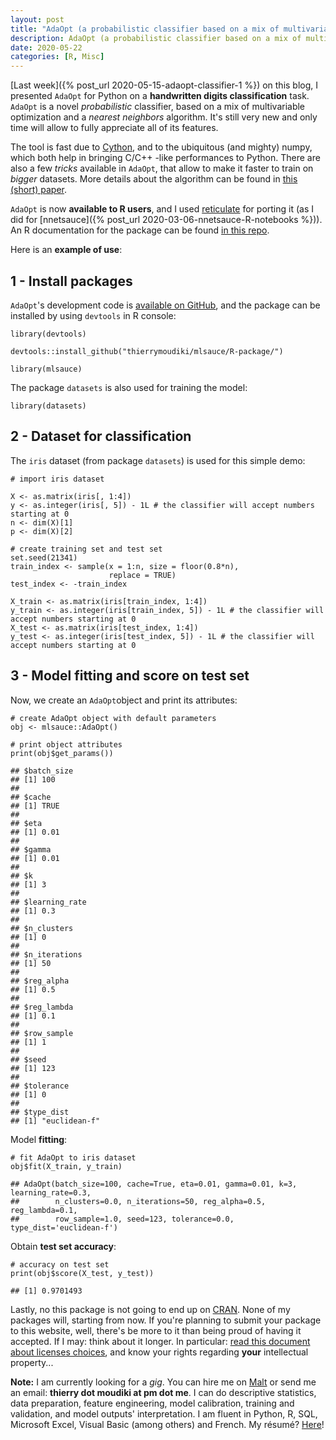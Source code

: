 ```yaml
---
layout: post
title: "AdaOpt (a probabilistic classifier based on a mix of multivariable optimization and a nearest neighbors) for R"
description: AdaOpt (a probabilistic classifier based on a mix of multivariable optimization and a nearest neighbors) for R
date: 2020-05-22
categories: [R, Misc]
---
```



[Last week]({% post_url 2020-05-15-adaopt-classifier-1 %}) on this blog, I presented `AdaOpt` for Python on a __handwritten digits classification__ task. `AdaOpt` is a novel _probabilistic_ classifier, based on a mix of multivariable optimization and a _nearest neighbors_ algorithm. It's still very new and only time will allow to fully appreciate all of its features.

The tool is fast due to [Cython](https://cython.org/), and to the ubiquitous (and mighty) numpy, which both help in bringing C/C++ -like performances to Python. There are also a few _tricks_ available in `AdaOpt`, that allow to make it faster to train on _bigger_ datasets. More details about the algorithm can be found in [this (short) paper](https://www.researchgate.net/publication/341409169_AdaOpt_Multivariable_optimization_for_classification).

`AdaOpt` is now __available to R users__, and I used [reticulate](https://rstudio.github.io/reticulate/) for porting it (as I did for [nnetsauce]({% post_url 2020-03-06-nnetsauce-R-notebooks %})). An R documentation for the package can be found [in this repo](https://github.com/thierrymoudiki/mlsauce/blob/master/R-package.Rcheck/mlsauce-manual.pdf).

Here is an __example of use__:

## 1 - Install packages 

`AdaOpt`'s development code is [available on GitHub](https://github.com/thierrymoudiki/mlsauce), and the package can be installed by using `devtools` in R console:

```{r}
library(devtools)
```
```{r}
devtools::install_github("thierrymoudiki/mlsauce/R-package/")
```
```{r}
library(mlsauce)
```

The package `datasets` is also used for training the model: 

```{r}
library(datasets)
```

## 2 - Dataset for classification

The `iris` dataset (from package `datasets`) is used for this simple demo: 

```{r}
# import iris dataset

X <- as.matrix(iris[, 1:4])
y <- as.integer(iris[, 5]) - 1L # the classifier will accept numbers starting at 0
n <- dim(X)[1]
p <- dim(X)[2]

# create training set and test set
set.seed(21341)
train_index <- sample(x = 1:n, size = floor(0.8*n), 
                      replace = TRUE)
test_index <- -train_index

X_train <- as.matrix(iris[train_index, 1:4])
y_train <- as.integer(iris[train_index, 5]) - 1L # the classifier will accept numbers starting at 0
X_test <- as.matrix(iris[test_index, 1:4])
y_test <- as.integer(iris[test_index, 5]) - 1L # the classifier will accept numbers starting at 0
```


## 3 - Model fitting and score on test set

Now, we create an `AdaOpt`object and print its attributes: 

```{r}
# create AdaOpt object with default parameters
obj <- mlsauce::AdaOpt()

# print object attributes
print(obj$get_params())
```
```
## $batch_size
## [1] 100
## 
## $cache
## [1] TRUE
## 
## $eta
## [1] 0.01
## 
## $gamma
## [1] 0.01
## 
## $k
## [1] 3
## 
## $learning_rate
## [1] 0.3
## 
## $n_clusters
## [1] 0
## 
## $n_iterations
## [1] 50
## 
## $reg_alpha
## [1] 0.5
## 
## $reg_lambda
## [1] 0.1
## 
## $row_sample
## [1] 1
## 
## $seed
## [1] 123
## 
## $tolerance
## [1] 0
## 
## $type_dist
## [1] "euclidean-f"
```

Model __fitting__: 

```{r}
# fit AdaOpt to iris dataset
obj$fit(X_train, y_train)
```
```
## AdaOpt(batch_size=100, cache=True, eta=0.01, gamma=0.01, k=3, learning_rate=0.3,
##        n_clusters=0.0, n_iterations=50, reg_alpha=0.5, reg_lambda=0.1,
##        row_sample=1.0, seed=123, tolerance=0.0, type_dist='euclidean-f')
```

Obtain __test set accuracy__:

```{r}
# accuracy on test set 
print(obj$score(X_test, y_test))
```
```
## [1] 0.9701493
``` 

Lastly, no this package is not going to end up on [CRAN](https://cran.r-project.org/). None of my packages will, starting from now. If you're planning to submit your package to this website, well, there's be more to it than being proud of having it accepted. If I may: think about it longer. In particular: [read this document about licenses choices](https://choosealicense.com/), and know your rights regarding __your__ intellectual property...

__Note:__ I am currently looking for a _gig_. You can hire me on [Malt](https://www.malt.fr/profile/thierrymoudiki) or send me an email: __thierry dot moudiki at pm dot me__. I can do descriptive statistics, data preparation, feature engineering, model calibration, training and validation, and model outputs' interpretation. I am fluent in Python, R, SQL, Microsoft Excel, Visual Basic (among others) and French. My résumé? [Here]({{base}}/cv/thierry-moudiki.pdf)!